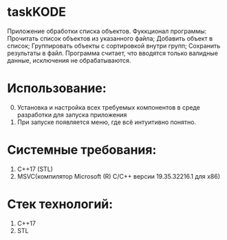 # taskKODE
Приложение обработки списка объектов. Фуккционал программы: Прочитать список объектов из указанного файла; Добавить объект в список; Группировать объекты с сортировкой внутри групп; Сохранить результаты в файл. Программа считает, что вводятся только валидные данные, исключения не обрабатываются. 

# Использование:
0. Установка и настройка всех требуемых компонентов в среде разработки для запуска приложения
1. При запуске появляется меню, где всё интуитивно понятно.

# Системные требования:
1. C++17 (STL)
2. MSVC(компилятор Microsoft (R) C/C++ версии 19.35.32216.1 для x86)

# Стек технологий:
1. C++17
2. STL

